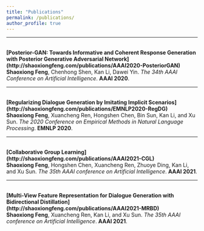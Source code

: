 ```yaml
---
title: "Publications"
permalink: /publications/
author_profile: true
---
```


---
<br>
<b>[Posterior-GAN: Towards Informative and Coherent Response Generation with Posterior Generative Adversarial Network](http://shaoxiongfeng.com/publications/AAAI2020-PosteriorGAN)
</b> 
<br> 
<b>Shaoxiong Feng</b>, Chenhong Shen, Kan Li, Dawei Yin.
<i>The 34th AAAI Conference on Artificial Intelligence</i>. <b>AAAI 2020</b>.

---
<br>
<b>[Regularizing Dialogue Generation by Imitating Implicit Scenarios](http://shaoxiongfeng.com/publications/EMNLP2020-RegDG)
</b> 
<br> 
<b>Shaoxiong Feng</b>, Xuancheng Ren, Hongshen Chen, Bin Sun, Kan Li, and Xu Sun.
<i>The 2020 Conference on Empirical Methods in Natural Language Processing</i>. <b>EMNLP 2020</b>.

---
<br>
<b>[Collaborative Group Learning](http://shaoxiongfeng.com/publications/AAAI2021-CGL)
</b> 
<br> 
<b>Shaoxiong Feng</b>, Hongshen Chen, Xuancheng Ren, Zhuoye Ding, Kan Li, and Xu Sun.
<i>The 35th AAAI conference on Artificial Intelligence</i>. <b>AAAI 2021</b>.

---
<br>
<b>[Multi-View Feature Representation for Dialogue Generation with Bidirectional Distillation](http://shaoxiongfeng.com/publications/AAAI2021-MRBD)
</b> 
<br> 
<b>Shaoxiong Feng</b>, Xuancheng Ren, Kan Li, and Xu Sun.
<i>The 35th AAAI conference on Artificial Intelligence</i>. <b>AAAI 2021</b>.